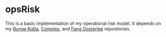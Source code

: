 # opsRisk
This is a basic implementation of my operational risk model.  It depends on my <a href="https://github.com/phillyfan1138/RungeKutta">Runge Kutta</a>, <a href="https://github.com/phillyfan1138/Complex">Complex</a>, and <a href="https://github.com/phillyfan1138/FangOostserlee">Fang Oosterlee</a> repositories.
